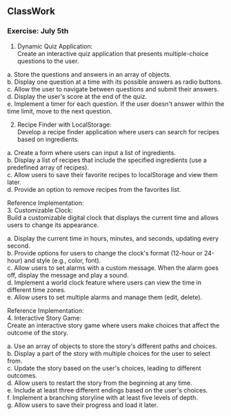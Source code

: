 ## ClassWork


### Exercise: July 5th

1. Dynamic Quiz Application:  
Create an interactive quiz application that presents multiple-choice questions to the user. 

a. Store the questions and answers in an array of objects.  
b. Display one question at a time with its possible answers as radio buttons.  
c. Allow the user to navigate between questions and submit their answers.  
d. Display the user's score at the end of the quiz.  
e. Implement a timer for each question. If the user doesn't answer within the time limit, move to the next question.  


2. Recipe Finder with LocalStorage:  
Develop a recipe finder application where users can search for recipes based on ingredients.  

a. Create a form where users can input a list of ingredients.  
b. Display a list of recipes that include the specified ingredients (use a predefined array of recipes).  
c. Allow users to save their favorite recipes to localStorage and view them later.  
d. Provide an option to remove recipes from the favorites list.  



Reference Implementation:  
3. Customizable Clock:  
Build a customizable digital clock that displays the current time and allows users to change its appearance.  

a. Display the current time in hours, minutes, and seconds, updating every second.  
b. Provide options for users to change the clock's format (12-hour or 24-hour) and style (e.g., color, font).  
c. Allow users to set alarms with a custom message. When the alarm goes off, display the message and play a sound.  
d. Implement a world clock feature where users can view the time in different time zones.  
e. Allow users to set multiple alarms and manage them (edit, delete).  

Reference Implementation:  
4. Interactive Story Game:  
Create an interactive story game where users make choices that affect the outcome of the story.  

a. Use an array of objects to store the story's different paths and choices.  
b. Display a part of the story with multiple choices for the user to select from.  
c. Update the story based on the user's choices, leading to different outcomes.  
d. Allow users to restart the story from the beginning at any time.  
e. Include at least three different endings based on the user's choices.  
f. Implement a branching storyline with at least five levels of depth.  
g. Allow users to save their progress and load it later.  

